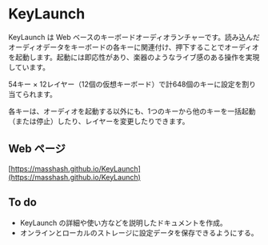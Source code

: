 # KeyLaunch #
KeyLaunch は Web ベースのキーボードオーディオランチャーです。読み込んだオーディオデータをキーボードの各キーに関連付け、押下することでオーディオを起動します。起動には即応性があり、楽器のようなライブ感のある操作を実現しています。

54キー × 12レイヤー（12個の仮想キーボード）で計648個のキーに設定を割り当てられます。

各キーは、オーディオを起動する以外にも、1つのキーから他のキーを一括起動（または停止）したり、レイヤーを変更したりできます。

## Web ページ ##
[https://masshash.github.io/KeyLaunch](https://masshash.github.io/KeyLaunch)

## To do ##
- KeyLaunch の詳細や使い方などを説明したドキュメントを作成。
- オンラインとローカルのストレージに設定データを保存できるようにする。

